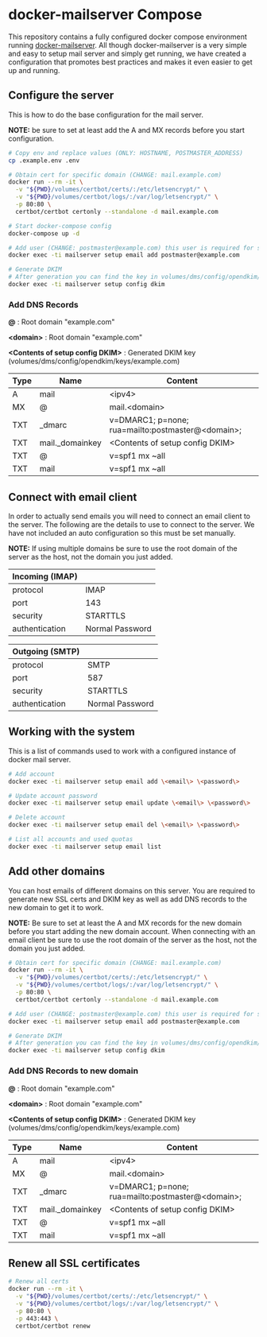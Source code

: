 # docker-mailserver Compose

This repository contains a fully configured docker compose environment running [docker-mailserver](https://github.com/docker-mailserver/docker-mailserver). All though docker-mailserver is a very simple and easy to setup mail server and simply get running, we have created a configuration that promotes best practices and makes it even easier to get up and running.

## Configure the server

This is how to do the base configuration for the mail server.

**NOTE:** be sure to set at least add the A and MX records before you start configuration.

``` sh
# Copy env and replace values (ONLY: HOSTNAME, POSTMASTER_ADDRESS)
cp .example.env .env

# Obtain cert for specific domain (CHANGE: mail.example.com)
docker run --rm -it \
  -v "${PWD}/volumes/certbot/certs/:/etc/letsencrypt/" \
  -v "${PWD}/volumes/certbot/logs/:/var/log/letsencrypt/" \
  -p 80:80 \
  certbot/certbot certonly --standalone -d mail.example.com

# Start docker-compose config
docker-compose up -d

# Add user (CHANGE: postmaster@example.com) this user is required for setup
docker exec -ti mailserver setup email add postmaster@example.com

# Generate DKIM
# After generation you can find the key in volumes/dms/config/opendkim/keys/example.com (CHANGE: example.com)
docker exec -ti mailserver setup config dkim
```

### Add DNS Records

**@** : Root domain "example.com"

**\<domain\>** : Root domain "example.com"

**\<Contents of setup config DKIM\>** : Generated DKIM key (volumes/dms/config/opendkim/keys/example.com)

| Type | Name            | Content                                             |
| ---- | --------------- | --------------------------------------------------- |
| A    | mail            | \<ipv4\>                                            |
| MX   | @               | mail.\<domain\>                                     |
| TXT  | _dmarc          | v=DMARC1; p=none; rua=mailto:postmaster@\<domain\>; |
| TXT  | mail._domainkey | \<Contents of setup config DKIM\>                   |
| TXT  | @               | v=spf1 mx ~all                                      |
| TXT  | mail            | v=spf1 mx ~all                                      |

## Connect with email client

In order to actually send emails you will need to connect an email client to the server. The following are the details to use to connect to the server. We have not included an auto configuration so this must be set manually.

**NOTE:** If using multiple domains be sure to use the root domain of the server as the host, not the domain you just added.

| Incoming (IMAP) |                 |
| --------------- | --------------- |
| protocol        | IMAP            |
| port            | 143             |
| security        | STARTTLS        |
| authentication  | Normal Password |

| Outgoing (SMTP) |                 |
| --------------- | --------------- |
| protocol        | SMTP            |
| port            | 587             |
| security        | STARTTLS        |
| authentication  | Normal Password |

## Working with the system

This is a list of commands used to work with a configured instance of docker mail server.

``` sh
# Add account
docker exec -ti mailserver setup email add \<email\> \<password\>

# Update account password
docker exec -ti mailserver setup email update \<email\> \<password\>

# Delete account
docker exec -ti mailserver setup email del \<email\> \<password\>

# List all accounts and used quotas
docker exec -ti mailserver setup email list
```

## Add other domains

You can host emails of different domains on this server. You are required to generate new SSL certs and DKIM key as well as add DNS records to the new domain to get it to work.

**NOTE:** Be sure to set at least the A and MX records for the new domain before you start adding the new domain account. When connecting with an email client be sure to use the root domain of the server as the host, not the domain you just added.

``` sh
# Obtain cert for specific domain (CHANGE: mail.example.com)
docker run --rm -it \
  -v "${PWD}/volumes/certbot/certs/:/etc/letsencrypt/" \
  -v "${PWD}/volumes/certbot/logs/:/var/log/letsencrypt/" \
  -p 80:80 \
  certbot/certbot certonly --standalone -d mail.example.com

# Add user (CHANGE: postmaster@example.com) this user is required for setup
docker exec -ti mailserver setup email add postmaster@example.com

# Generate DKIM
# After generation you can find the key in volumes/dms/config/opendkim/keys/example.com (CHANGE: example.com)
docker exec -ti mailserver setup config dkim
```

### Add DNS Records to new domain

**@** : Root domain "example.com"

**\<domain\>** : Root domain "example.com"

**\<Contents of setup config DKIM\>** : Generated DKIM key (volumes/dms/config/opendkim/keys/example.com)

| Type | Name            | Content                                             |
| ---- | --------------- | --------------------------------------------------- |
| A    | mail            | \<ipv4\>                                            |
| MX   | @               | mail.\<domain\>                                     |
| TXT  | _dmarc          | v=DMARC1; p=none; rua=mailto:postmaster@\<domain\>; |
| TXT  | mail._domainkey | \<Contents of setup config DKIM\>                   |
| TXT  | @               | v=spf1 mx ~all                                      |
| TXT  | mail            | v=spf1 mx ~all                                      |

## Renew all SSL certificates

``` bash
# Renew all certs
docker run --rm -it \
  -v "${PWD}/volumes/certbot/certs/:/etc/letsencrypt/" \
  -v "${PWD}/volumes/certbot/logs/:/var/log/letsencrypt/" \
  -p 80:80 \
  -p 443:443 \
  certbot/certbot renew
```